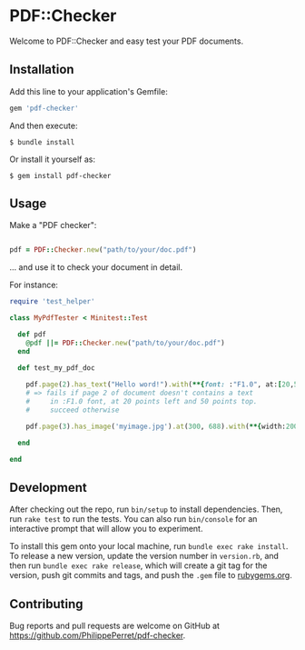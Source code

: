 # PDF::Checker

Welcome to PDF::Checker and easy test your PDF documents.


## Installation

Add this line to your application's Gemfile:

```ruby
gem 'pdf-checker'
```

And then execute:

    $ bundle install

Or install it yourself as:

    $ gem install pdf-checker

## Usage

Make a "PDF checker":

~~~ruby

pdf = PDF::Checker.new("path/to/your/doc.pdf")

~~~

… and use it to check your document in detail.

For instance:

~~~ruby
require 'test_helper'

class MyPdfTester < Minitest::Test

  def pdf
    @pdf ||= PDF::Checker.new("path/to/your/doc.pdf")
  end

  def test_my_pdf_doc
    
    pdf.page(2).has_text("Hello word!").with(**{font: :"F1.0", at:[20,50]})
    # => fails if page 2 of document doesn't contains a text
    #     in :F1.0 font, at 20 points left and 50 points top.
    #     succeed otherwise

    pdf.page(3).has_image('myimage.jpg').at(300, 688).with(**{width:200.px})

  end

end

~~~

## Development

After checking out the repo, run `bin/setup` to install dependencies. Then, run `rake test` to run the tests. You can also run `bin/console` for an interactive prompt that will allow you to experiment.

To install this gem onto your local machine, run `bundle exec rake install`. To release a new version, update the version number in `version.rb`, and then run `bundle exec rake release`, which will create a git tag for the version, push git commits and tags, and push the `.gem` file to [rubygems.org](https://rubygems.org).

## Contributing

Bug reports and pull requests are welcome on GitHub at https://github.com/PhilippePerret/pdf-checker.

